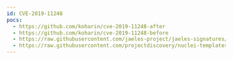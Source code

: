 ```yaml
---
id: CVE-2019-11248
pocs:
  - https://github.com/koharin/cve-2019-11248-after
  - https://github.com/koharin/cve-2019-11248-before
  - https://raw.githubusercontent.com/jaeles-project/jaeles-signatures/master/cves/kubelet-pprof-exposed-cve-2019-11248.yaml
  - https://raw.githubusercontent.com/projectdiscovery/nuclei-templates/master/cves/2019/CVE-2019-11248.yaml
---
```

